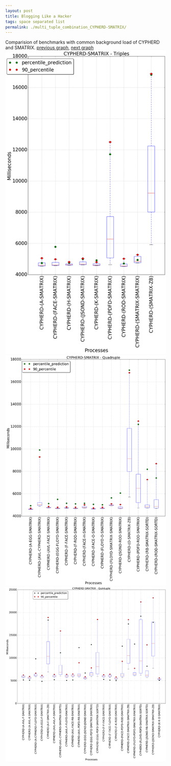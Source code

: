 ```yaml
---
layout: post
title: Blogging Like a Hacker
tags: space separated list
permalink: ./multi_tuple_combination_CYPHERD-SMATRIX/
---
```


Comparision of benchmarks with common background load of CYPHERD and SMATRIX.
[previous graph](./multi_tuple_combination_CYPHERD-ROD/), [next graph](./multi_tuple_combination_CYPHERD-SORTD/)
<img src="./images/triple/CYPHERD/CYPHERD-SMATRIX_box.png" alt="graph figure"><img src="./images/quadruple/CYPHERD/CYPHERD-SMATRIX_box.png" alt="graph figure"><img src="./images/quintuple/CYPHERD/CYPHERD-SMATRIX_box.png" alt="graph figure">